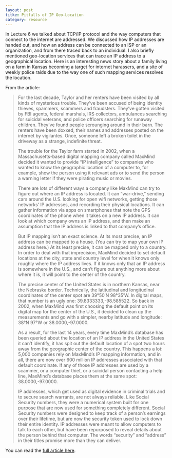 ```yaml
---
layout: post
titke: Pitfalls of IP Geo-Location
category: resource
---
```


In Lecture 6 we talked about TCP/IP protocol and the way computers that connect to the internet are addressed. We discussed how IP addresses are handed out, and how an address can be connected to an ISP or an organization, and from there traced back to an individual. I also briefly mentioned geo-location services that can trace an IP address to a geographical location. Here is an interesting news story about a family living on a farm in Kansas becoming a target for internet harassers, and a site of weekly police raids due to the way one of such mapping services resolves the location.

From the article:

>For the last decade, Taylor and her renters have been visited by all kinds of mysterious trouble. They’ve been accused of being identity thieves, spammers, scammers and fraudsters. They’ve gotten visited by FBI agents, federal marshals, IRS collectors, ambulances searching for suicidal veterans, and police officers searching for runaway children. They’ve found people scrounging around in their barn. The renters have been doxxed, their names and addresses posted on the internet by vigilantes. Once, someone left a broken toilet in the driveway as a strange, indefinite threat.
>
>The trouble for the Taylor farm started in 2002, when a Massachusetts-based digital mapping company called MaxMind decided it wanted to provide “IP intelligence” to companies who wanted to know the geographic location of a computer to, for example, show the person using it relevant ads or to send the person a warning letter if they were pirating music or movies.
>
>There are lots of different ways a company like MaxMind can try to figure out where an IP address is located. It can “war-drive,” sending cars around the U.S. looking for open wifi networks, getting those networks’ IP addresses, and recording their physical locations. It can gather information via apps on smartphones that note the GPS coordinates of the phone when it takes on a new IP address. It can look at which company owns an IP address, and then make an assumption that the IP address is linked to that company’s office.
>
>But IP mapping isn’t an exact science. At its most precise, an IP address can be mapped to a house. (You can try to map your own IP address here.) At its least precise, it can be mapped only to a country. In order to deal with that imprecision, MaxMind decided to set default locations at the city, state and country level for when it knows only roughly where the IP address lives. If it knows only that an IP address is somewhere in the U.S., and can’t figure out anything more about where it is, it will point to the center of the country.
>
>The precise center of the United States is in northern Kansas, near the Nebraska border. Technically, the latitudinal and longitudinal coordinates of the center spot are 39°50′N 98°35′W. In digital maps, that number is an ugly one: 39.8333333,-98.585522. So back in 2002, when MaxMind was first choosing the default point on its digital map for the center of the U.S., it decided to clean up the measurements and go with a simpler, nearby latitude and longitude: 38°N 97°W or 38.0000,-97.0000.
>
>As a result, for the last 14 years, every time MaxMind’s database has been queried about the location of an IP address in the United States it can’t identify, it has spit out the default location of a spot two hours away from the geographic center of the country. This happens a lot: 5,000 companies rely on MaxMind’s IP mapping information, and in all, there are now over 600 million IP addresses associated with that default coordinate. If any of those IP addresses are used by a scammer, or a computer thief, or a suicidal person contacting a help line, MaxMind’s database places them at the same spot: 38.0000,-97.0000.
>
>IP addresses, which get used as digital evidence in criminal trials and to secure search warrants, are not always reliable. Like Social Security numbers, they were a numerical system built for one purpose that are now used for something completely different. Social Security numbers were designed to keep track of a person’s earnings over their lifetime, but are now the security token used to lock down their entire identity. IP addresses were meant to allow computers to talk to each other, but have been repurposed to reveal details about the person behind that computer. The words “security” and “address” in their titles promise more than they can deliver.

You can read the [full article here](http://fusion.net/story/287592/internet-mapping-glitch-kansas-farm/).

